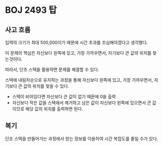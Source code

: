 # BOJ 2493 탑

## 사고 흐름

입력의 크기가 최대 500,000이기 때문에 시간 초과를 조심해야겠다고 생각했다.

이 문제의 핵심은 자신보다 왼쪽에 있고, 가장 가까우면서, 자기보다 큰 값의 위치를 찾는것이다.

따라서, 단조 스택을 활용하면 문제를 해결할 수 있다.

스택에 내림차순으로 유지하는 과정을 통해 자신보다 왼쪽에 있고, 가장 가까우면서, 자기보다 큰 값의 위치를 찾을 수 있다.

- 스택이 비어있다면 자신보다 큰 값이 없기 때문에 0을 출력
- 자신보다 작은 값을 스택에서 제거하고 남은 값이 자신보다 왼쪽에 있으면서 큰 값이므로 해당 값의 위치를 출력하면 된다.

## 복기

단조 스택을 만들어가는 과정에서 얻는 정보를 이용하여 시간 복잡도를 줄일 수가 있다.